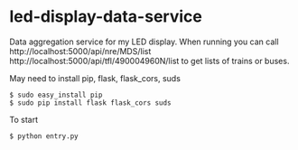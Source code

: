 # led-display-data-service
Data aggregation service for my LED display. When running you can call
  http://localhost:5000/api/nre/MDS/list
  http://localhost:5000/api/tfl/490004960N/list
to get lists of trains or buses.

May need to install pip, flask, flask_cors, suds
```
$ sudo easy_install pip
$ sudo pip install flask flask_cors suds
```

To start
```
$ python entry.py
```

